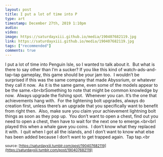 ```yaml
---
layout: post
title: I put a lot of time into P
type: art
timestamp: December 27th, 2019 1:10pm
audio: 
video: 
image: https://saturdayxiii.github.io/media/190407682119.jpg
link: https://saturdayxiii.github.io/media/190407682119.jpg
tags: ["recommended"]
comments: true
---
```

I put a lot of time into Penguin Isle, so I wanted to talk about it.  But what is there to say other than I’m a sucker?
If you like this kind of watch-ads-and-tap-tap gameplay, this game should be your jam too.  I wouldn’t be surprised if this was the same company that made Abyssrium, or whatever they call it now.  As it is the same game, even some of the models appear to be the same.<br<brSomething to note that might be common knowledge by now.  Always upgrade the fishing spot.  Whenever you can. It’s the one that achievements hang with.  For the lightening bolt upgrades, always do creation first, unless there’s an upgrade that you specifically want to benefit from right then.  Also, make sure you claim your achievement lightning bolt things as soon as they pop up.  You don’t want to open a chest, find out you need to open a chest, then have to wait for the next one to emerge.<br<brI played this when a whale gave you coins.  I don’t know what they replaced it with.  I quit when I got all the islands, and I don’t want to know what else has been added because I don’t want to get trapped again.  Tap tap.<br 
  
<small>source: [https://saturdayxiii.tumblr.com/post/190407682119](https://saturdayxiii.tumblr.com/post/190407682119)</small>